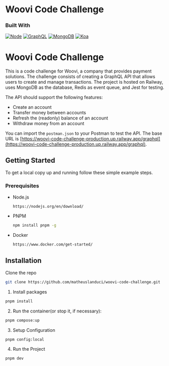 # Woovi Code Challenge

### Built With

[![Node][node.js]][node-url]
[![GraphQL][graphql]][graphql-url]
[![MongoDB][mongodb]][mongodb-url]
[![Koa][koa]][koa-url]

<!-- GETTING STARTED -->

# Woovi Code Challenge

This is a code challenge for Woovi, a company that provides payment solutions. The challenge consists of creating a GraphQL API that allows users to create and manage transactions. The project is hosted on Railway, uses MongoDB as the database,
Redis as event queue, and Jest for testing.

The API should support the following features:

- Create an account
- Transfer money between accounts
- Refresh the (readonly) balance of an account
- Withdraw money from an account
  
You can import the `postman.json` to your Postman to test the API. The base URL
is [https://woovi-code-challenge-production.up.railway.app/graphql](https://woovi-code-challenge-production.up.railway.app/graphql).

## Getting Started

To get a local copy up and running follow these simple example steps.

### Prerequisites

- Node.js

  ```sh
  https://nodejs.org/en/download/
  ```

- PNPM

  ```sh
  npm install pnpm -g
  ```

- Docker

  ```sh
  https://www.docker.com/get-started/
  ```

## Installation

Clone the repo

```sh
git clone https://github.com/matheuslanduci/woovi-code-challenge.git
```

1. Install packages

```sh
pnpm install
```

2. Run the container(or stop it, if necessary):

```sh
pnpm compose:up
```

3. Setup Configuration

```sh
pnpm config:local
```

4. Run the Project

```sh
pnpm dev
```

<!-- MARKDOWN LINKS & IMAGES -->
<!-- https://www.markdownguide.org/basic-syntax/#reference-style-links -->

[node.js]: https://img.shields.io/badge/NodeJS-339933?style=for-the-badge&logo=nodedotjs&logoColor=white
[node-url]: https://nodejs.org/
[graphql]: https://img.shields.io/badge/Graphql-E10098?style=for-the-badge&logo=graphql&logoColor=white
[graphql-url]: https://graphql.org/
[mongodb]: https://img.shields.io/badge/MongoDB-47A248?style=for-the-badge&logo=mongodb&logoColor=white
[mongodb-url]: https://mongodb.com
[koa]: https://img.shields.io/badge/Koa-F9F9F9?style=for-the-badge&logo=koa&logoColor=33333D
[koa-url]: https://koajs.com
